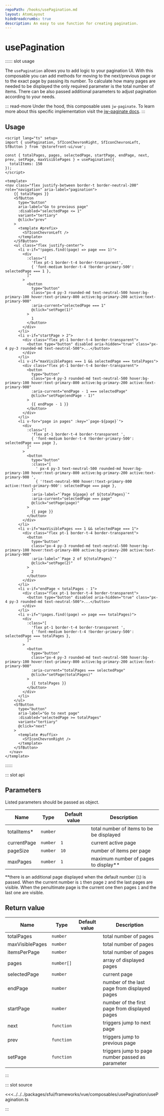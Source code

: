 ```yaml
---
repoPath: /hooks/usePagination.md
layout: AtomLayout
hideBreadcrumbs: true
description: An easy to use function for creating pagination.
---
```


# usePagination

:::::: slot usage

The `usePagination` allows you to add logic to your pagination UI. With this composable  you can add methods for moving to the next/previous page or to the exact page by passing its number. To calculate how many pages are needed to be displayed the only required parameter is the total number of items. There can be also passed additional parameters to adjust pagination according to your needs.

::: read-more
Under the hood, this composable uses `jw-paginate`. To learn more about this specific implementation visit the [jw-paginate docs](https://jasonwatmore.com/post/2018/08/07/javascript-pure-pagination-logic-in-vanilla-js-typescript).
:::

## Usage



```vue
<script lang="ts" setup>
import { usePagination, SfIconChevronRight, SfIconChevronLeft, SfButton } from '@storefront-ui/vue';

const { totalPages, pages, selectedPage, startPage, endPage, next, prev, setPage, maxVisiblePages } = usePagination({
  totalItems: 150
});
</script>

<template>
<nav class="flex justify-between border-t border-neutral-200" role="navigation" aria-label="pagination">
    {{ totalPages }}
    <SfButton
      type="button"
      aria-label="Go to previous page"
      :disabled="selectedPage <= 1"
      variant="tertiary"
      @click="prev"
    >
      <template #prefix>
        <SfIconChevronLeft />
      </template>
    </SfButton>
    <ul class="flex justify-center">
      <li v-if="!pages.find((page) => page === 1)">
        <div
          :class="[
            'flex pt-1 border-t-4 border-transparent',
            { 'font-medium border-t-4 !border-primary-500': selectedPage === 1 },
          ]"
        >
          <button
            type="button"
            class="px-4 py-3 rounded-md text-neutral-500 hover:bg-primary-100 hover:text-primary-800 active:bg-primary-200 active:text-primary-900"
            :aria-current="selectedPage === 1"
            @click="setPage(1)"
          >
            1
          </button>
        </div>
      </li>
      <li v-if="startPage > 2">
        <div class="flex pt-1 border-t-4 border-transparent">
          <button type="button" disabled aria-hidden="true" class="px-4 py-3 rounded-md text-neutral-500">...</button>
        </div>
      </li>
      <li v-if="maxVisiblePages === 1 && selectedPage === totalPages">
        <div class="flex pt-1 border-t-4 border-transparent">
          <button
            type="button"
            class="px-4 py-3 rounded-md text-neutral-500 hover:bg-primary-100 hover:text-primary-800 active:bg-primary-200 active:text-primary-900"
            :aria-current="endPage - 1 === selectedPage"
            @click="setPage(endPage - 1)"
          >
            {{ endPage - 1 }}
          </button>
        </div>
      </li>
      <li v-for="page in pages" :key="`page-${page}`">
        <div
          :class="[
            'flex pt-1 border-t-4 border-transparent ',
            { 'font-medium border-t-4 !border-primary-500': selectedPage === page },
          ]"
        >
          <button
            type="button"
            :class="[
              ' px-4 py-3 text-neutral-500 rounded-md hover:bg-primary-100 hover:text-primary-800 active:bg-primary-200 active:text-primary-900 ',
              { '!text-neutral-900 hover:!text-primary-800 active:!text-primary-900': selectedPage === page },
            ]"
            :aria-label="`Page ${page} of ${totalPages}`"
            :aria-current="selectedPage === page"
            @click="setPage(page)"
          >
            {{ page }}
          </button>
        </div>
      </li>
      <li v-if="maxVisiblePages === 1 && selectedPage === 1">
        <div class="flex pt-1 border-t-4 border-transparent">
          <button
            type="button"
            class="px-4 py-3 rounded-md text-neutral-500 hover:bg-primary-100 hover:text-primary-800 active:bg-primary-200 active:text-primary-900"
            :aria-label="`Page 2 of ${totalPages}`"
            @click="setPage(2)"
          >
            2
          </button>
        </div>
      </li>
      <li v-if="endPage < totalPages - 1">
        <div class="flex pt-1 border-t-4 border-transparent">
          <button type="button" disabled aria-hidden="true" class="px-4 py-3 rounded-md text-neutral-500">...</button>
        </div>
      </li>
      <li v-if="!pages.find((page) => page === totalPages)">
        <div
          :class="[
            'flex pt-1 border-t-4 border-transparent ',
            { 'font-medium border-t-4 !border-primary-500': selectedPage === totalPages },
          ]"
        >
          <button
            type="button"
            class="px-4 py-3 rounded-md text-neutral-500 hover:bg-primary-100 hover:text-primary-800 active:bg-primary-200 active:text-primary-900"
            :aria-current="totalPages === selectedPage"
            @click="setPage(totalPages)"
          >
            {{ totalPages }}
          </button>
        </div>
      </li>
    </ul>
    <SfButton
      type="button"
      aria-label="Go to next page"
      :disabled="selectedPage >= totalPages"
      variant="tertiary"
      @click="next"
    >
      <template #suffix>
        <SfIconChevronRight />
      </template>
    </SfButton>
  </nav>
</template>
```

::::::

::: slot api

## Parameters

Listed parameters should be passed as object.

| Name        | Type                  | Default value | Description                                  |
| ---------   | --------------------- | ------------- | -------------------------------------------  |
| totalItems\*  | `number`            |               | total number of items to be be displayed    |
| currentPage   | `number`            |  `1`          | current active page                       |
| pageSize      | `number`            |  `10`         | number of items per page                  |
| maxPages      | `number`            |  `1`          | maximum number of pages to display**       |

**there is an additional page displayed when the default number (`1`) is passed. When the current number is `1` then page `2` and the last pages are visible. When the penultimate page is the current one then pages `1` and the last one are visible.
 

## Return value

| Name            | Type              | Default value | Description                                        |
| ---------        | --------------   | ------------- | -------------------------------------------        |
| totalPages       | `number`           |               | total number of pages                              |
| maxVisiblePages  | `number`           |               | total number of pages                              |
| itemsPerPage     | `number`           |               | total number of pages                              |
| pages            | `number[]`         |               | array of displayed pages                           |
| selectedPage     | `number`           |               | current page                                       |
| endPage          | `number`           |               | number of the last page from displayed pages       |
| startPage        | `number`           |               | number of the first page from displayed pages      |
| next             | `function`         |               | triggers jump to next page                         |
| prev             | `function`         |               | triggers jump to previous page                     |
| setPage     | `function`         |               | triggers jump to page number passed as parameter   |

:::

::: slot source
<SourceCode>

<<<../../../packages/sfui/frameworks/vue/composables/usePagination/usePagination.ts

</SourceCode>
:::
